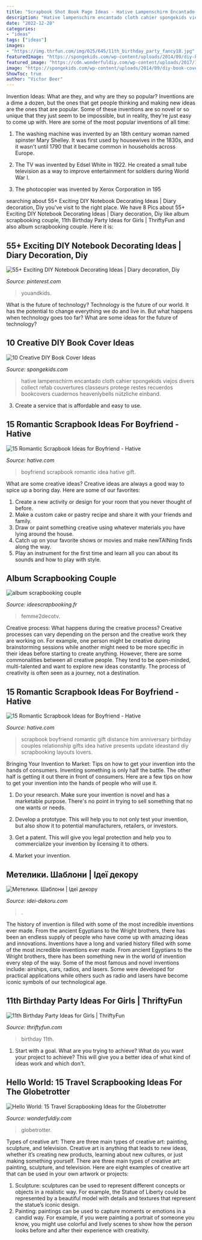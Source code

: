```yaml
---
title: "Scrapbook Shot Book Page Ideas - Hative Lampenschirm Encantado Cloth Cahier Spongekids Viejos Divers Collect Refab Couvertures Classeurs Protege Restes Recuerdos Bookcovers Cuadernos Heavenlybells Nützliche Einband"
description: "Hative lampenschirm encantado cloth cahier spongekids viejos divers collect refab couvertures classeurs protege restes recuerdos bookcovers cuadernos heavenlybells nützliche einband"
date: "2022-12-28"
categories:
- "ideas"
tags: ["ideas"]
images:
- "https://img.thrfun.com/img/025/645/11th_birthday_party_fancy18.jpg"
featuredImage: "https://spongekids.com/wp-content/uploads/2014/09/diy-book-cover-ideas/8-cute-book-covers-for-girls.jpg"
featured_image: "https://cdn.wonderfuldiy.com/wp-content/uploads/2017/10/Travel-scrapboo-page-making-tips.jpg"
image: "https://spongekids.com/wp-content/uploads/2014/09/diy-book-cover-ideas/8-cute-book-covers-for-girls.jpg"
ShowToc: true
author: "Victor Beer"
---
```



Invention Ideas: What are they, and why are they so popular?
Inventions are a dime a dozen, but the ones that get people thinking and making new ideas are the ones that are popular. Some of these inventions are so novel or so unique that they just seem to be impossible, but in reality, they're just easy to come up with. Here are some of the most popular inventions of all time: 
1. The washing machine was invented by an 18th century woman named spinster Mary Shelley. It was first used by housewives in the 1830s, and it wasn't until 1790 that it became common in households across Europe.

2. The TV was invented by Edsel White in 1922. He created a small tube television as a way to improve entertainment for soldiers during World War I.

3. The photocopier was invented by Xerox Corporation in 195
	

		
searching about 55+ Exciting DIY Notebook Decorating Ideas | Diary decoration, Diy you've visit to the right place. We have 8 Pics about 55+ Exciting DIY Notebook Decorating Ideas | Diary decoration, Diy like album scrapbooking couple, 11th Birthday Party Ideas for Girls | ThriftyFun and also album scrapbooking couple. Here it is:
		
    
## 55+ Exciting DIY Notebook Decorating Ideas | Diary Decoration, Diy

<img loading=lazy src="https://i.pinimg.com/736x/c7/b2/58/c7b258cac90ea6e0f714ee8fdb031ae1.jpg" onerror="this.onerror=null;this.src='https://tse4.mm.bing.net/th?id=OIP.w6pjxASrE1IItgKsBMMhlQHaE8&amp;pid=15.1';" alt="55+ Exciting DIY Notebook Decorating Ideas | Diary decoration, Diy">

_Source: pinterest.com_

>youandkids. 

	

What is the future of technology?
Technology is the future of our world. It has the potential to change everything we do and live in. But what happens when technology goes too far? What are some ideas for the future of technology?

    
## 10 Creative DIY Book Cover Ideas

<img loading=lazy src="https://spongekids.com/wp-content/uploads/2014/09/diy-book-cover-ideas/8-cute-book-covers-for-girls.jpg" onerror="this.onerror=null;this.src='https://tse1.mm.bing.net/th?id=OIP.bBygi3Keh8mPW5Fc2Dv8rwHaJ4&amp;pid=15.1';" alt="10 Creative DIY Book Cover Ideas">

_Source: spongekids.com_

>hative lampenschirm encantado cloth cahier spongekids viejos divers collect refab couvertures classeurs protege restes recuerdos bookcovers cuadernos heavenlybells nützliche einband. 

	

3. Create a service that is affordable and easy to use.

    
## 15 Romantic Scrapbook Ideas For Boyfriend - Hative

<img loading=lazy src="https://hative.com/wp-content/uploads/2014/06/scrapbook-ideas-for-boyfriend/8-romantic-scrapbook-ideas.jpg" onerror="this.onerror=null;this.src='https://tse4.mm.bing.net/th?id=OIP.sz5gww3kaa5K4gcRXpQKmAHaJ6&amp;pid=15.1';" alt="15 Romantic Scrapbook Ideas for Boyfriend - Hative">

_Source: hative.com_

>boyfriend scrapbook romantic idea hative gift. 

	

What are some creative ideas?
Creative ideas are always a good way to spice up a boring day. Here are some of our favorites: 
1. Create a new activity or design for your room that you never thought of before. 
2. Make a custom cake or pastry recipe and share it with your friends and family. 
3. Draw or paint something creative using whatever materials you have lying around the house. 
4. Catch up on your favorite shows or movies and make newTAINing finds along the way. 
5. Play an instrument for the first time and learn all you can about its sounds and how to play with style.

    
## Album Scrapbooking Couple

<img loading=lazy src="http://www.ideescrapbooking.fr/images/album-scrapbooking-couple_3.jpg" onerror="this.onerror=null;this.src='https://tse1.mm.bing.net/th?id=OIP.juQLlISaNRtLUitVpRl9UAHaGw&amp;pid=15.1';" alt="album scrapbooking couple">

_Source: ideescrapbooking.fr_

>femme2decotv. 

	

Creative process: What happens during the creative process?
Creative processes can vary depending on the person and the creative work they are working on. For example, one person might be creative during brainstorming sessions while another might need to be more specific in their ideas before starting to create anything. However, there are some commonalities between all creative people. They tend to be open-minded, multi-talented and want to explore new ideas constantly. The process of creativity is often seen as a journey, not a destination.

    
## 15 Romantic Scrapbook Ideas For Boyfriend - Hative

<img loading=lazy src="https://hative.com/wp-content/uploads/2014/06/scrapbook-ideas-for-boyfriend/13-scrapbook-ideas-for-lovers.jpg" onerror="this.onerror=null;this.src='https://tse1.mm.bing.net/th?id=OIP.kwdXkceASDVvThRRq6pEeAHaFj&amp;pid=15.1';" alt="15 Romantic Scrapbook Ideas for Boyfriend - Hative">

_Source: hative.com_

>scrapbook boyfriend romantic gift distance him anniversary birthday couples relationship gifts idea hative presents update ideastand diy scrapbooking layouts lovers. 

	

Bringing Your Invention to Market: Tips on how to get your invention into the hands of consumers.
Inventing something is only half the battle. The other half is getting it out there in front of consumers. Here are a few tips on how to get your invention into the hands of people who will use it.
1. Do your research. Make sure your invention is novel and has a marketable purpose. There's no point in trying to sell something that no one wants or needs.

2. Develop a prototype. This will help you to not only test your invention, but also show it to potential manufacturers, retailers, or investors.

3. Get a patent. This will give you legal protection and help you to commercialize your invention by licensing it to others.

4. Market your invention.

    
## Метелики. Шаблони | Ідеї декору

<img loading=lazy src="http://idei-dekoru.com/wp-content/uploads/2017/02/c045d5c68817be91fe678514df9a57be.jpg" onerror="this.onerror=null;this.src='https://tse4.mm.bing.net/th?id=OIP.afd3OlWhHQRiTpCoi5s6xgHaJk&amp;pid=15.1';" alt="Метелики. Шаблони | Ідеї декору">

_Source: idei-dekoru.com_

>. 

	

The history of invention is filled with some of the most incredible inventions ever made. From the ancient Egyptians to the Wright brothers, there has been an endless supply of people who have come up with amazing ideas and innovations.
Inventions have a long and varied history filled with some of the most incredible inventions ever made. From ancient Egyptians to the Wright brothers, there has been something new in the world of invention every step of the way. Some of the most famous and novel inventions include: airships, cars, radios, and lasers. Some were developed for practical applications while others such as radio and lasers have become iconic symbols of our technological age.

    
## 11th Birthday Party Ideas For Girls | ThriftyFun

<img loading=lazy src="https://img.thrfun.com/img/025/645/11th_birthday_party_fancy18.jpg" onerror="this.onerror=null;this.src='https://tse4.mm.bing.net/th?id=OIP.aSuVHPy_NPYkvgA8w--AEgAAAA&amp;pid=15.1';" alt="11th Birthday Party Ideas for Girls | ThriftyFun">

_Source: thriftyfun.com_

>birthday 11th. 

	

1. Start with a goal. What are you trying to achieve? What do you want your project to achieve? This will give you a better idea of what kind of ideas work and which don't. 

    
## Hello World: 15 Travel Scrapbooking Ideas For The Globetrotter

<img loading=lazy src="https://cdn.wonderfuldiy.com/wp-content/uploads/2017/10/Travel-scrapboo-page-making-tips.jpg" onerror="this.onerror=null;this.src='https://tse1.mm.bing.net/th?id=OIP.zQPcitDcl7cwUEVn5SVDoAHaHa&amp;pid=15.1';" alt="Hello World: 15 Travel Scrapbooking Ideas for the Globetrotter">

_Source: wonderfuldiy.com_

>globetrotter. 

	

Types of creative art: There are three main types of creative art: painting, sculpture, and television.
Creative art is anything that leads to new ideas, whether it’s creating new products, learning about new cultures, or just making something yourself. There are three main types of creative art: painting, sculpture, and television. Here are eight examples of creative art that can be used in your own artwork or projects: 
1. Sculpture: sculptures can be used to represent different concepts or objects in a realistic way. For example, the Statue of Liberty could be represented by a beautiful model with details and textures that represent the statue’s iconic design. 
2. Painting: paintings can be used to capture moments or emotions in a candid way. For example, if you were painting a portrait of someone you know, you might use colorful and lively scenes to show how the person looks before and after their experience with creativity. 

